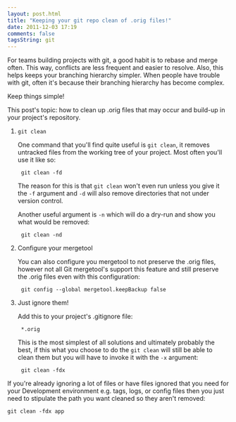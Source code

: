 ```yaml
---
layout: post.html
title: "Keeping your git repo clean of .orig files!"
date: 2011-12-03 17:19
comments: false
tagsString: git
---
```


For teams building projects with git, a good habit is to rebase and merge
often. This way, conflicts are less frequent and easier to resolve. Also, this
helps keeps your branching hierarchy simpler. When people have trouble with
git, often it's because their branching hierarchy has become complex.

Keep things simple!

This post's topic: how to clean up .orig files that may occur and build-up in
your project's repository.

1. `git clean`

	One command that you'll find quite useful is `git clean`, it removes untracked
	files from the working tree of your project. Most often you'll use it like so:

	    git clean -fd


	The reason for this is that `git clean` won't even run unless you give it the
	`-f` argument and `-d` will also remove directories that not under version
	control.

	Another useful argument is `-n` which will do a dry-run and show you what would
	be removed:

	    git clean -nd

2. Configure your mergetool

	You can also configure you mergetool to not preserve the .orig files, however
	not all Git mergetool's support this feature and still preserve the .orig files
	even with this configuration:

	    git config --global mergetool.keepBackup false

3. Just ignore them!

	Add this to your project's .gitignore file:

	    *.orig

	This is the most simplest of all solutions and ultimately probably the best, if
	this what you choose to do the `git clean` will still be able to clean them but
	you will have to invoke it with the `-x` argument:

	    git clean -fdx

If you're already ignoring a lot of files or have files ignored that you need
for your Development environment e.g. tags, logs, or config files then you just
need to stipulate the path you want cleaned so they aren't removed:

    git clean -fdx app
